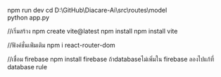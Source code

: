 npm run dev
cd D:\GitHub\Diacare-Ai\src\routes\model\
python app.py

//เริ่มสร้าง
npm create vite@latest
npm install
npm install vite

//ฟังค์ชั่นเพ่ิมเติม
npm i react-router-dom

//เชื่อม firebase
npm install firebase
ถ้าdatabaseไม่เพิ่มใน firebase ลองไปแก้ที่ database rule


